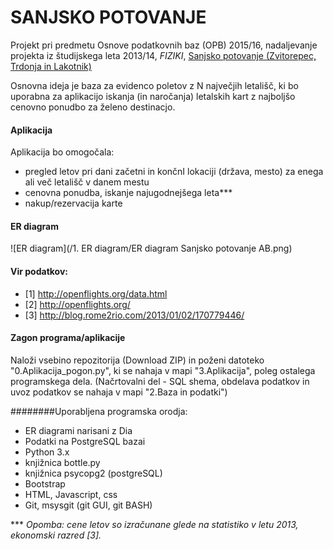 # SANJSKO POTOVANJE
Projekt pri predmetu Osnove podatkovnih baz (OPB) 2015/16, nadaljevanje projekta iz študijskega leta 2013/14, _FIZIKI_, [Sanjsko potovanje (Zvitorepec, Trdonja in Lakotnik)](http://ucilnica1314.fmf.uni-lj.si/mod/wiki/view.php?id=10382)


Osnovna ideja je baza za evidenco poletov z N največjih letališč, ki bo uporabna za aplikacijo iskanja (in naročanja) letalskih kart z najboljšo cenovno ponudbo za želeno destinacjo.

#### Aplikacija
Aplikacija bo omogočala: 
* pregled letov pri dani začetni in končnI lokaciji (država, mesto) za enega ali več letališč v danem mestu
* cenovna ponudba, iskanje najugodnejšega leta***
* nakup/rezervacija karte

#### ER diagram
![ER diagram](/1. ER diagram/ER diagram Sanjsko potovanje AB.png)

#### Vir podatkov: 
* [1] http://openflights.org/data.html
* [2] http://openflights.org/  
* [3] http://blog.rome2rio.com/2013/01/02/170779446/ 

#### Zagon programa/aplikacije
Naloži vsebino repozitorija (Download ZIP)  in poženi datoteko "0.Aplikacija_pogon.py", ki se nahaja v mapi "3.Aplikacija", poleg ostalega programskega dela.
(Načrtovalni del - SQL shema, obdelava podatkov in uvoz podatkov se nahaja v mapi "2.Baza in podatki")

########Uporabljena programska orodja:
* ER diagrami narisani z Dia 
* Podatki na PostgreSQL bazai 
* Python 3.x
* knjižnica bottle.py 
* knjižnica psycopg2 (postgreSQL)
* Bootstrap
* HTML, Javascript, css
* Git, msysgit (git GUI, git BASH)

*** _Opomba: cene letov so izračunane glede na statistiko v letu 2013, ekonomski razred [3]._ 
